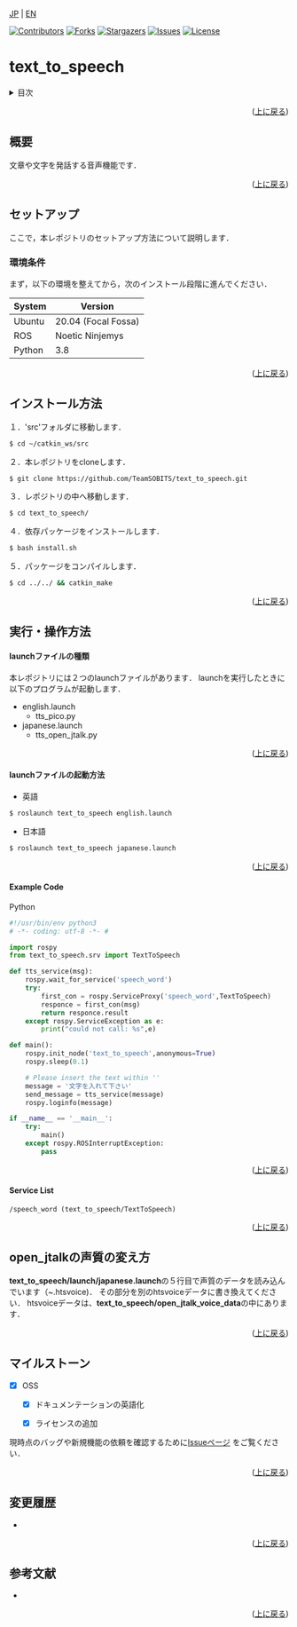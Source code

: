 <a name="readme-top"></a>

[JP](README.md) | [EN](README_en.md)

[![Contributors][contributors-shield]][contributors-url]
[![Forks][forks-shield]][forks-url]
[![Stargazers][stars-shield]][stars-url]
[![Issues][issues-shield]][issues-url]
[![License][license-shield]][license-url]
<!-- [![MIT License][license-shield]][license-url] -->


# text_to_speech
<!-- 目次 -->
<details>
  <summary>目次</summary>
  <ol>
    <li>
      <a href="#概要">概要</a>
    </li>
    <li>
      <a href="#環境構築">環境構築</a>
      <ul>
        <li><a href="#環境条件">環境条件</a></li>
        <li><a href="#インストール方法">インストール方法</a></li>
      </ul>
    </li>
    <li><a href="#実行・操作方法">実行・操作方法</a></li>
    <li><a href="#マイルストーン">マイルストーン</a></li>
    <li><a href="#変更履歴">変更履歴</a></li>
    <!-- <li><a href="#contributing">Contributing</a></li> -->
    <!-- <li><a href="#license">License</a></li> -->
    <li><a href="#参考文献">参考文献</a></li>
  </ol>
</details>

<p align="right">(<a href="#readme-top">上に戻る</a>)</p>

## 概要

文章や文字を発話する音声機能です．


<p align="right">(<a href="#readme-top">上に戻る</a>)</p>

<!-- セットアップ -->
## セットアップ

ここで，本レポジトリのセットアップ方法について説明します．

### 環境条件

まず，以下の環境を整えてから，次のインストール段階に進んでください．

| System  | Version |
| ------------- | ------------- |
| Ubuntu | 20.04 (Focal Fossa) |
| ROS | Noetic Ninjemys |
| Python | 3.8 |

<p align="right">(<a href="#readme-top">上に戻る</a>)</p>


## インストール方法
１．'src'フォルダに移動します．
```sh
$ cd ~/catkin_ws/src
```

２．本レポジトリをcloneします．
```sh
$ git clone https://github.com/TeamSOBITS/text_to_speech.git
```


３．レポジトリの中へ移動します．
```sh
$ cd text_to_speech/
```


４．依存パッケージをインストールします．
```sh 
$ bash install.sh
```

５．パッケージをコンパイルします．
```sh
$ cd ../../ && catkin_make
```
<p align="right">(<a href="#readme-top">上に戻る</a>)</p>


## 実行・操作方法

#### launchファイルの種類
本レポジトリには２つのlaunchファイルがあります．
launchを実行したときに以下のプログラムが起動します．
- english.launch
    - tts_pico.py
- japanese.launch
    - tts_open_jtalk.py
<p align="right">(<a href="#readme-top">上に戻る</a>)</p>


#### launchファイルの起動方法

- 英語
```sh
$ roslaunch text_to_speech english.launch
```

- 日本語
```sh
$ roslaunch text_to_speech japanese.launch
```
<p align="right">(<a href="#readme-top">上に戻る</a>)</p>

#### Example Code
</details>
<summary>Python</summary>

```py
#!/usr/bin/env python3
# -*- coding: utf-8 -*- #

import rospy
from text_to_speech.srv import TextToSpeech

def tts_service(msg):
    rospy.wait_for_service('speech_word')
    try:
        first_con = rospy.ServiceProxy('speech_word',TextToSpeech)
        responce = first_con(msg)
        return responce.result
    except rospy.ServiceException as e:
        print("could not call: %s",e)

def main():
    rospy.init_node('text_to_speech',anonymous=True)
    rospy.sleep(0.1)

    # Please insert the text within ''
    message = '文字を入れて下さい'
    send_message = tts_service(message)
    rospy.loginfo(message)

if __name__ == '__main__':
    try:
        main()
    except rospy.ROSInterruptException:
        pass

```
</details>

<p align="right">(<a href="#readme-top">上に戻る</a>)</p>

#### Service List
    /speech_word (text_to_speech/TextToSpeech)

<p align="right">(<a href="#readme-top">上に戻る</a>)</p>


## open_jtalkの声質の変え方 
**text_to_speech/launch/japanese.launch**の５行目で声質のデータを読み込んでいます（~.htsvoice)．
その部分を別のhtsvoiceデータに書き換えてください．
htsvoiceデータは、**text_to_speech/open_jtalk_voice_data**の中にあります．

<p align="right">(<a href="#readme-top">上に戻る</a>)</p>

<!-- マイルストーン -->
## マイルストーン

- [x] OSS
    - [x] ドキュメンテーションの英語化
    - [x] ライセンスの追加


現時点のバッグや新規機能の依頼を確認するために[Issueページ](https://github.com/TeamSOBITS/text_to_speech/issues) をご覧ください．

<p align="right">(<a href="#readme-top">上に戻る</a>)</p>

## 変更履歴
 - 

<p align="right">(<a href="#readme-top">上に戻る</a>)</p>

<!-- 参考文献 -->
## 参考文献

* []()

<p align="right">(<a href="#readme-top">上に戻る</a>)</p>

<!-- MARKDOWN LINKS & IMAGES -->
<!-- https://www.markdownguide.org/basic-syntax/#reference-style-links -->
[contributors-shield]: https://img.shields.io/github/contributors/TeamSOBITS/text_to_speech.svg?style=for-the-badge
[contributors-url]: https://github.com/TeamSOBITS/text_to_speech/graphs/contributors
[forks-shield]: https://img.shields.io/github/forks/TeamSOBITS/text_to_speech.svg?style=for-the-badge
[forks-url]: https://github.com/TeamSOBITS/text_to_speech/network/members
[stars-shield]: https://img.shields.io/github/stars/TeamSOBITS/text_to_speech.svg?style=for-the-badge
[stars-url]: https://github.com/TeamSOBITS/text_to_speech/stargazers
[issues-shield]: https://img.shields.io/github/issues/TeamSOBITS/text_to_speech.svg?style=for-the-badge
[issues-url]: https://github.com/TeamSOBITS/text_to_speech/issues
[license-shield]: https://img.shields.io/github/license/TeamSOBITS/text_to_speech.svg?style=for-the-badge
[license-url]: https://github.com/TeamSOBITS/text_to_speech/blob/feature/oss/LICENSE
<!-- [license-url]: LICENSE -->